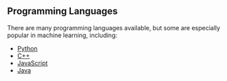 ## Programming Languages

There are many programming languages available, but some are especially popular in machine learning, including:
- [Python](www.python.org)
- [C++](https://en.wikipedia.org/wiki/C%2B%2B)
- [JavaScript](https://javascript.plainenglish.io/top-12-javascript-machine-learning-libraries-for-2020-8bec30ecfa58)
- [Java](https://towardsdatascience.com/machine-learning-in-java-e335b9d80c14#:~:text=Machine%20Learning%20Libraries%20in%20Java%201%20Weka.%20A,The%20Encog%20Machine%20Learning%20Framework.%20...%207%20MOA)